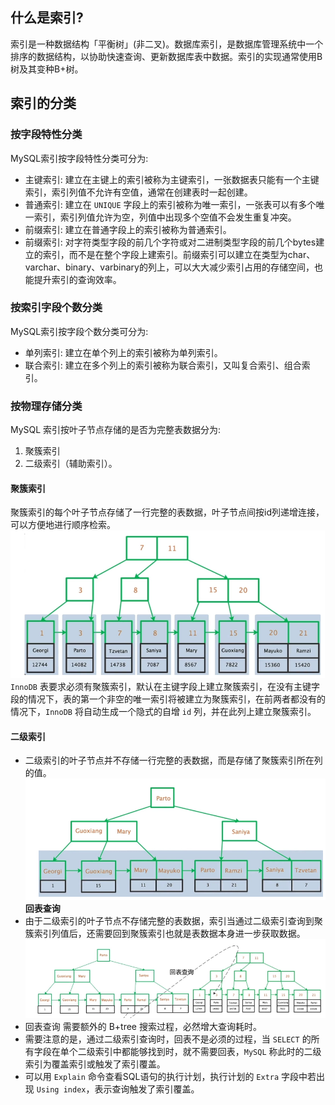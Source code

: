## 什么是索引?
索引是一种数据结构「平衡树」(非二叉)。数据库索引，是数据库管理系统中一个排序的数据结构，以协助快速查询、更新数据库表中数据。索引的实现通常使用B树及其变种B+树。

## 索引的分类
### 按字段特性分类
MySQL索引按字段特性分类可分为:
- 主键索引: 建立在主键上的索引被称为主键索引，一张数据表只能有一个主键索引，索引列值不允许有空值，通常在创建表时一起创建。
- 普通索引: 建立在 `UNIQUE` 字段上的索引被称为唯一索引，一张表可以有多个唯一索引，索引列值允许为空，列值中出现多个空值不会发生重复冲突。
- 前缀索引: 建立在普通字段上的索引被称为普通索引。
- 前缀索引: 对字符类型字段的前几个字符或对二进制类型字段的前几个bytes建立的索引，而不是在整个字段上建索引。前缀索引可以建立在类型为char、varchar、binary、varbinary的列上，可以大大减少索引占用的存储空间，也能提升索引的查询效率。

### 按索引字段个数分类
MySQL索引按字段个数分类可分为:
- 单列索引: 建立在单个列上的索引被称为单列索引。
- 联合索引: 建立在多个列上的索引被称为联合索引，又叫复合索引、组合索引。

### 按物理存储分类
MySQL 索引按叶子节点存储的是否为完整表数据分为:
1. 聚簇索引
2. 二级索引（辅助索引）。

#### 聚簇索引
聚簇索引的每个叶子节点存储了一行完整的表数据，叶子节点间按id列递增连接，可以方便地进行顺序检索。
![cluster_index](https://github.com/com-wushuang/goBasic/blob/main/image/cluster_index.png)
`InnoDB` 表要求必须有聚簇索引，默认在主键字段上建立聚簇索引，在没有主键字段的情况下，表的第一个非空的唯一索引将被建立为聚簇索引，在前两者都没有的情况下，`InnoDB` 将自动生成一个隐式的自增 `id` 列，并在此列上建立聚簇索引。

#### 二级索引
- 二级索引的叶子节点并不存储一行完整的表数据，而是存储了聚簇索引所在列的值。
 ![none_cluster_index](https://github.com/com-wushuang/goBasic/blob/main/image/none_cluster_index.png)
**回表查询**
- 由于二级索引的叶子节点不存储完整的表数据，索引当通过二级索引查询到聚簇索引列值后，还需要回到聚簇索引也就是表数据本身进一步获取数据。
![lookback_index](https://github.com/com-wushuang/goBasic/blob/main/image/lookback_index.png)
- 回表查询 需要额外的 B+tree 搜索过程，必然增大查询耗时。
- 需要注意的是，通过二级索引查询时，回表不是必须的过程，当 `SELECT` 的所有字段在单个二级索引中都能够找到时，就不需要回表，`MySQL` 称此时的二级索引为覆盖索引或触发了索引覆盖。
- 可以用 `Explain` 命令查看SQL语句的执行计划，执行计划的 `Extra` 字段中若出现 `Using index`，表示查询触发了索引覆盖。

